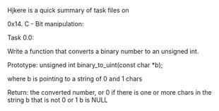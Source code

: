 Hjkere is a quick summary of task files on 

0x14. C - Bit manipulation:


Task 0.0:

Write a function that converts a binary number to an unsigned int.

Prototype: unsigned int binary_to_uint(const char *b);

where b is pointing to a string of 0 and 1 chars

Return: the converted number, or 0 if
there is one or more chars in the string b that is not 0 or 1
b is NULL




